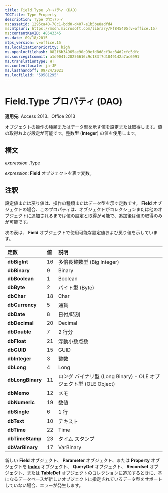 ```yaml
---
title: Field.Type プロパティ (DAO)
TOCTitle: Type Property
description: Type プロパティ
ms:assetid: 1295ca40-78c1-bdd0-d407-e1b5be8adfd4
ms:mtpsurl: https://msdn.microsoft.com/library/Ff845405(v=office.15)
ms:contentKeyID: 48543345
ms.date: 09/18/2015
mtps_version: v=office.15
ms.localizationpriority: high
ms.openlocfilehash: 082f6b34965ae90c99efd8d8cf3ac34d2cfc5dfc
ms.sourcegitcommit: a1d9041c20256616c9c183f7d1049142a7ac6991
ms.translationtype: HT
ms.contentlocale: ja-JP
ms.lasthandoff: 09/24/2021
ms.locfileid: "59581295"
---
```

# <a name="fieldtype-property-dao"></a>Field.Type プロパティ (DAO)


**適用先:** Access 2013、Office 2013

オブジェクトの操作の種類またはデータ型を示す値を設定または取得します。値の取得および設定が可能です。整数型 (**Integer**) の値を使用します。

## <a name="syntax"></a>構文

*expression* .Type

*expression*: **Field** オブジェクトを表す変数。

## <a name="remarks"></a>注釈

設定値または戻り値は、操作の種類またはデータ型を示す定数です。 **Field** オブジェクトの場合、このプロパティは、オブジェクトがコレクションまたは他のオブジェクトに追加されるまでは値の設定と取得が可能で、追加後は値の取得のみが可能です。

次の表は、 **Field** オブジェクトで使用可能な設定値および戻り値を示しています。

|**定数**|**値**|**説明**|
|:----------|:----------|:----------|
|**dbBigInt**|16|多倍長整数型 (Big Integer)|
|**dbBinary**|9|Binary|
|**dbBoolean**|1|Boolean|
|**dbByte**|2|バイト型 (Byte)|
|**dbChar**|18|Char|
|**dbCurrency**|5|通貨|
|**dbDate**|8|日付/時刻|
|**dbDecimal**|20|Decimal|
|**dbDouble**|7|2 行分|
|**dbFloat**|21|浮動小数点数|
|**dbGUID**|15|GUID|
|**dbInteger**|3|整数|
|**dbLong**|4|Long|
|**dbLongBinary**|11|ロング バイナリ型 (Long Binary) - OLE オブジェクト型 (OLE Object)|
|**dbMemo**|12|メモ|
|**dbNumeric**|19|数値|
|**dbSingle**|6|1 行|
|**dbText**|10|テキスト|
|**dbTime**|22|Time|
|**dbTimeStamp**|23|タイム スタンプ|
|**dbVarBinary**|17|VarBinary|

新しい **Field** オブジェクト、 **Parameter** オブジェクト、または **Property** オブジェクトを **[Index](index-object-dao.md)** オブジェクト、 **QueryDef** オブジェクト、 **Recordset** オブジェクト、または **TableDef** オブジェクトのコレクションに追加するときに、基になるデータベースが新しいオブジェクトに指定されているデータ型をサポートしていない場合、エラーが発生します。
